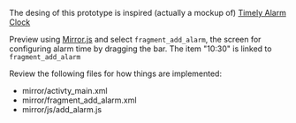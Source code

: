 The desing of this prototype is inspired (actually a mockup of) [Timely Alarm Clock](https://play.google.com/store/apps/details?id=ch.bitspin.timely)

Preview using [Mirror.js](jimulabs.com/mirrorjs-preview/) and select `fragment_add_alarm`, the screen for configuring alarm time by dragging the bar.
The item "10:30" is linked to `fragment_add_alarm`

Review the following files for how things are implemented:

- mirror/activty_main.xml
- mirror/fragment_add_alarm.xml
- mirror/js/add_alarm.js